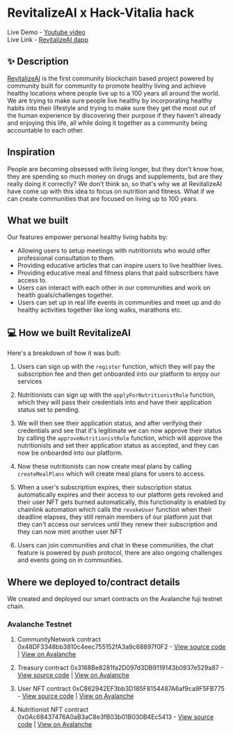 # RevitalizeAI x Hack-Vitalia hack

Live Demo - [Youtube video](https://youtu.be/u9oClURPhUY) <br />
Live Link - [RevitalizeAI dapp](https://desoc-hack.vercel.app/) <br />

## ✨ Description

[RevitalizeAI](https://desoc-hack.vercel.app/) is the first community blockchain based project powered by community built for community to promote healthy living and achieve healthy locations where people live up to a 100 years all around the world. We are trying to make sure people live healthy by incorporating healthy habits into their lifestyle and trying to make sure they get the most out of the human experience by discovering their purpose if they haven't already and enjoying this life, all while doing it together as a community being accountable to each other.

## Inspiration

People are becoming obsessed with living longer, but they don't know how, they are spending so much money on drugs and supplements, but are they really doing it correctly? We don't think so, so that's why we at RevitalizeAI have come up with this idea to focus on nutrition and fitness. What if we can create communities that are focused on living up to 100 years.

## What we built

Our features empower personal healthy living habits by:

- Allowing users to setup meetings with nutritionists who would offer professional consultation to them.
- Providing educative articles that can inspire users to live healthier lives.
- Providing educative meal and fitness plans that paid subscribers have access to.
- Users can interact with each other in our communities and work on health goals/challenges together.
- Users can set up in real life events in communities and meet up and do healthy activities together like long walks, marathons etc.

## 💻 How we built RevitalizeAI

Here's a breakdown of how it was built:

1. Users can sign up with the `register` function, which they will pay the subscription fee and then get onboarded into our platform to enjoy our services

2. Nutritionists can sign up with the `applyForNutritionistRole` function, which they will pass their credentials into and have their application status set to pending.

3. We will then see their application status, and after verifying their credentials and see that it's legitimate we can now approve their status by calling the `approveNutritionistRole` function, which will approve the nutritionists and set their application status as accepted, and they can now be onboarded into our platform.

4. Now these nutritionists can now create meal plans by calling `createMealPlans` which will create meal plans for users to access.

5. When a user's subscription expires, their subscription status automatically expires and their access to our platform gets revoked and their user NFT gets burned automatically, this functionality is enabled by chainlink automation which calls the `revokeUser` function when their deadline elapses, they still remain members of our platform just that they can't access our services until they renew their subscription and they can now mint another user NFT

6. Users can join communities and chat in these communities, the chat feature is powered by push protocol, there are also ongoing challenges and events going on in communities.

## Where we deployed to/contract details

We created and deployed our smart contracts on the Avalanche fuji testnet chain.

### Avalanche Testnet

1. CommunityNetwork contract 0x48DF3348bb3810c4eec755152fA3a9c68897f0F2 - [View source code](https://github.com/degencodebeast/RevitalizeAI-Avalanche/blob/main/smart-contracts/contracts/CommunityNetwork.sol) | [View on Avalanche](https://testnet.snowtrace.io/address/0x48DF3348bb3810c4eec755152fA3a9c68897f0F2)

2. Treasury contract 0x3168Be8281fa2D097d3DB9119143b0937e529a87 - [View source code](https://github.com/degencodebeast/RevitalizeAI-Avalanche/blob/main/smart-contracts/contracts/Treasury.sol) | [View on Avalanche](https://testnet.snowtrace.io/address/0x3168Be8281fa2D097d3DB9119143b0937e529a87)

3. User NFT contract 0xC862942EF3bb3D185F8154487A6af9ca9F5FB775 - [View source code](https://github.com/degencodebeast/RevitalizeAI-Avalanche/blob/main/smart-contracts/contracts/UserNFT.sol) | [View on Avalanche](https://testnet.snowtrace.io/address/0xC862942EF3bb3D185F8154487A6af9ca9F5FB775)

4. Nutritionist NFT contract 0x0Ac68437476A0aB3aC8e3fB03b01B030B4Ec5413 - [View source code](https://github.com/degencodebeast/RevitalizeAI-Avalanche/blob/main/smart-contracts/contracts/NutritionistNFT.sol) | [View on Avalanche](https://testnet.snowtrace.io/address/0x0Ac68437476A0aB3aC8e3fB03b01B030B4Ec5413)
